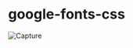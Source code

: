 # google-fonts-css
![Capture](https://user-images.githubusercontent.com/80454936/147102515-7ce229bb-76b4-4bb5-9e07-f315acf67277.JPG)

